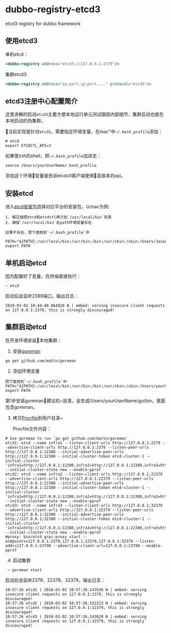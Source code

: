 # dubbo-registry-etcd3
etcd3 registry for dubbo framework

## 使用etcd3
单机etcd：
```xml
<dubbo:registry address="etcd3://127.0.0.1:2379"/>
```

集群etcd3:
```xml
<dubbo:registry address="ip:port,ip:port,..." protocol="etcd3"/>
```

## etcd3注册中心配置简介

这里讲解的启动`etcd3`主要方便本地运行单元测试跟踪内部细节，集群启动也是在本地启动的伪集群。

当前实现是针对`etcd3`，需要指定环境变量，在mac"中`~/.bash_profile`添加：

```shell
# etcd
export ETCDCTL_API=3
```

如果使zsh的shell，把`~/.bash_profile`加进去：

```shell
source /Users/yourUserName/.bash_profile
```

添加这个环境变量是告诉etcdctl客户端使用高版本的api。

## 安装etcd

进入[etcd安装包](https://github.com/coreos/etcd/releases)选择对应平台的安装包，以mac为例:

``` shell
1. 解压缩把etcd和etcdctl拷贝到`/usr/local/bin`目录
2. 确保`/usr/local/bin`在path环境变量存在

如果不存在，把下面放到`~/.bash_profile`中

PATH="${PATH}:/usr/local/bin:/usr/bin:/bin:/usr/sbin:/sbin:/Users/Jason/go/bin"
export PATH

```


## 单机启动etcd

因为配置好了变量，在终端直接执行：

```
~ etcd
```

启动后会监听2389端口，输出日志：

```
2018-03-02 10:44:48.864928 N | embed: serving insecure client requests on 127.0.0.1:2379, this is strongly discouraged!
```

## 集群启动etcd

在开发环境安装本地集群：

1. 安装[goreman](https://github.com/mattn/goreman)

```shell
go get github.com/mattn/goreman
```

2. 添加环境变量

``` shell
把下面放到`~/.bash_profile`中
PATH="${PATH}:/usr/local/bin:/usr/bin:/bin:/usr/sbin:/sbin:/Users/yourUserName/go/bin"
export PATH
```

第1步安装goreman建议的~目录，会生成/Users/yourUserName/go/bin，里面包含goreman。


3. 拷贝[Procfile](../Procfile)到用户目录~

    Procfile文件内容：

````
# Use goreman to run `go get github.com/mattn/goreman`
etcd1: etcd --name infra1 --listen-client-urls http://127.0.0.1:2379 --advertise-client-urls http://127.0.0.1:2379 --listen-peer-urls http://127.0.0.1:12380 --initial-advertise-peer-urls http://127.0.0.1:12380 --initial-cluster-token etcd-cluster-1 --initial-cluster 'infra1=http://127.0.0.1:12380,infra2=http://127.0.0.1:22380,infra3=http://127.0.0.1:32380' --initial-cluster-state new --enable-pprof
etcd2: etcd --name infra2 --listen-client-urls http://127.0.0.1:22379 --advertise-client-urls http://127.0.0.1:22379 --listen-peer-urls http://127.0.0.1:22380 --initial-advertise-peer-urls http://127.0.0.1:22380 --initial-cluster-token etcd-cluster-1 --initial-cluster 'infra1=http://127.0.0.1:12380,infra2=http://127.0.0.1:22380,infra3=http://127.0.0.1:32380' --initial-cluster-state new --enable-pprof
etcd3: etcd --name infra3 --listen-client-urls http://127.0.0.1:32379 --advertise-client-urls http://127.0.0.1:32379 --listen-peer-urls http://127.0.0.1:32380 --initial-advertise-peer-urls http://127.0.0.1:32380 --initial-cluster-token etcd-cluster-1 --initial-cluster 'infra1=http://127.0.0.1:12380,infra2=http://127.0.0.1:22380,infra3=http://127.0.0.1:32380' --initial-cluster-state new --enable-pprof
#proxy: bin/etcd grpc-proxy start --endpoints=127.0.0.1:2379,127.0.0.1:22379,127.0.0.1:32379 --listen-addr=127.0.0.1:23790 --advertise-client-url=127.0.0.1:23790 --enable-pprof
````

4. 启动集群

```shell
 ~ goreman start
```

启动后会监听2379、22379、32379，输出日志：

```
10:57:26 etcd1 | 2018-03-02 10:57:26.143536 N | embed: serving insecure client requests on 127.0.0.1:2379, this is strongly discouraged!
10:57:26 etcd2 | 2018-03-02 10:57:26.152223 N | embed: serving insecure client requests on 127.0.0.1:22379, this is strongly discouraged!
10:57:26 etcd3 | 2018-03-02 10:57:26.143620 N | embed: serving insecure client requests on 127.0.0.1:32379, this is strongly discouraged!
```
